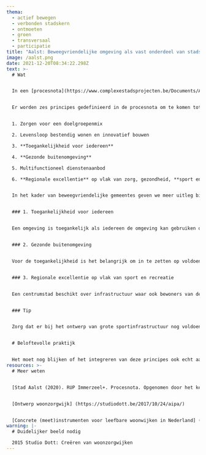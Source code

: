 ```yaml
---
thema:
  - actief bewegen
  - verbonden stadskern
  - ontmoeten
  - groen
  - transversaal
  - participatie
title: "Aalst: Beweegvriendelijke omgeving als vast onderdeel van stadsvernieuwing"
image: /aalst.png
date: 2021-12-20T08:34:22.298Z
text: >-
  # Wat


  In een [procesnota](https://www.complexestadsprojecten.be/Documents/Aalst_Immerzeel/RUP%20Immerzeel%20procesnota.pdf) (Stad Aalst, 2020) worden een aantal belangrijke principes gebundeld om toe te passen bij stadsvernieuwingstrajecten die bijdragen tot duurzaam samenleven. Een aantal principes zijn een hefboom voor beweegvriendelijke gemeentes.  Die principes zijn gebaseerd op de ervaring om woonzorgwijk Mijlbeek te creëren in het kader van de zorgproeftuin AIPA (Ageing in Place Aalst, nu Zorglab Aalst) in 2015. Samen met ouderen en betrokken actoren werden aandachtspunten gebundeld in functie van levenslang wonen. Hieruit ontstond het concept van woonzorgwijken voor een verouderende bevolking. Deze principes zijn nu juridisch verankerd in de ruimtelijk uitvoeringsplannen (RUP’s) voor alle standvernieuwingsprojecten. Hierdoor worden ze meer afdwingbaar.


  Er worden zes principes gedefinieerd in de procesnota om te komen tot een leefbare buurt waar levenslang leven mogelijk wordt: 


  1. Zorgen voor een doelgroepenmix

  2. Levensloop bestendig wonen en innovatief bouwen

  3. **Toegankelijkheid voor iedereen**

  4. **Gezonde buitenomgeving**

  5. Multifunctioneel dienstenaanbod

  6. **Regionale excellentie** op vlak van zorg, gezondheid, **sport en recreatie**


  In het kader van beweegvriendelijke gemeentes geven we meer uitleg bij drie van die principes omdat ze bijdragen tot de zeven ambities die door Vital Cities beschreven worden als belangrijk om te komen tot beweegvriendelijke gemeentes: toegankelijkheid voor iedereen, gezonde buitenomgeving en excellentie op vlak van sport en recreatie.


  ### 1. Toegankelijkheid voor iedereen


  Een omgeving is toegankelijk als iedereen de omgeving kan gebruiken op mentaal, sociaal en fysiek vlak. Dit wil zeggen zelfstandig, vlot, veilig en comfortabel gebruik ([Inter vzw](https://www.inter.vlaanderen/toegankelijkheid-en-universal-design/integrale-toegankelijkheid) en [Gezond Leven](https://www.gezondleven.be/files/Kind-Gezin/bijlage-9-stap-4-8-Bs.pdf)). De oplossingen moeten op een natuurlijke wijze geïntegreerd zijn in de omgeving. De fysieke nabijheid is daarin de meest duurzame vorm van mobiliteit. Bijvoorbeeld bereikbaarheid van diensten, winkels, bushaltes op 500 meter via een fijnmazig netwerk van verharde wandelpaden, veilige en brede voet- en fietspaden, oversteekplaatsen met verlichting, toepassen van het STOP-principe (stappen, trappen, openbaar vervoer en dan pas personenwagen [Netwerk Duurzame Mobliteit](https://www.duurzame-mobiliteit.be/tags/stop-principe)) met strategische inplanting parkeerplaatsen. De sociale toegankelijkheid vergroten en voldoende redenen hebben om buitenshuis te gaan, kan bijvoorbeeld via een uitnodigende voordeuromgeving met een afdakje en collectieve openbare ruimtes met voldoende zitbanken. Buurtbewoners moeten een sociale veiligheid ervaren van de openbare ruimte om er ook gebruik van te maken. Straatverlichting, weinig grafitti en vandalisme, onderhouden en propere straten dragen bij tot dat gevoel. Werk maken van eigenaarschap over die buurtplekken kan belangrijk zijn om [claimgedrag](https://ambrassade.be/nl/kennis/artikel/strategie-2-brugfiguren-als-bemiddelaars-in-de-publieke-ruimte) van bepaalde bewonersgroepen te kanaliseren. Inzetten op collectieve geur- en kleurtuinen of gedeelde achtertuinen is een interessante overweging. Er moet iets te zien of te doen zijn om recreatief naar buiten te komen, te bewegen en om met andere buurtbewoners een praatje te doen. 


  ### 2. Gezonde buitenomgeving


  Voor de toegankelijkheid is het belangrijk om in te zetten op voldoende verharde ondergrond maar dit moet gecompenseerd worden door voldoende groen om zich fit en gezond te voelen. Mensen willen in een groen kader ontspannen, wandelen, sporten… Dit zijn ingrepen in de openbare ruimte die aanzetten tot gezond, sportief en fit leven zoals bomenrijen in het straatbeeld en niet enkel groen in een afgelegen park buiten de woonbuurt. Zeker voor jonge kinderen en zorgbehoevende ouderen die zich gemiddeld nog 400 meter zelfstandig buitenshuis verplaatsen, zijn groensferen belangrijk. Waar mogelijk dient een woonbuurt maximaal verbonden te worden met een groen netwerk erbuiten door bijvoorbeeld een brug of doorgang te creëren en zichtbaar te verbinden met een netwerk van (groene) [trage wegen](https://www.tragewegen.be/). Zulke “doorsteken” zijn stimulerend voor mensen om zich actiever te verplaatsen zowel functioneel als recreatief. 


  ### 3. Regionale excellentie op vlak van sport en recreatie


  Een centrumstad beschikt over infrastructuur waar ook bewoners van de omliggende gemeentes gebruik van kunnen maken. Dit betekent volgens de procesnota niet enkel investeren in sportzalen en zwembad maar ook in beweegfaciliteiten erbuiten zoals outdoor fitness-toestellen en een fit-o-meter. 


  ### Tip


  Zorg dat er bij het ontwerp van grote sportinfrastructuur nog voldoende verhardingsgraad overblijft om achteraf fietsstallingen toe te voegen of andere kleine verhardingen die actief transport en beweegrecreatie mogelijk is. Soms is alle verhardingsgraad ingepalmd door het gebouw zelf en dan kan die kleine infrastructuur niet meer toegevoegd worden.


  # Beloftevolle praktijk


  Het moet nog blijken of het integreren van deze principes ook echt aanzetten tot meer actief gebruik van de openbare ruimte voor recreatie, elkaar ontmoeten en kiezen voor actief verplaatsingen in functie van dagelijkse boodschappen of diensten. Het concept wordt alvast gedeeld als inspirerend voorbeeld door het kenniscentrum Vlaamse steden rond complexe stadsprojecten (<https://www.complexestadsprojecten.be/Paginas/home.aspx>). Het zet aan om uitgebreid participatief te werken met diverse betrokken actoren en samen te werken over beleidsdomeinen en beleidsniveaus heen. Uit onderzoek door Vital Cities blijkt alvast dat de opgesomde principes bijdragen tot meer actieve verplaatsingen en recreatief bewegen.
resources: >-
  # Meer weten


  [Stad Aalst (2020). RUP Immerzeel+. Procesnota. Opgenomen door het kenniscentrum] (https://www.complexestadsprojecten.be/Documents/Aalst_Immerzeel/RUP%20Immerzeel%20procesnota.pdf)


  [Ontwerp woonzorgwijk] (https://studiodott.be/2017/10/24/aipa/)


  [Concrete (meet)instrumenten voor leefbare woonwijken in Nederland] (https://aedes.nl/leefbare-en-veilige-wijken)
warning: |-
  # Duidelijker beeld nodig

  2015 Studio Dott: Creëren van woonzorgwijken
---
```

